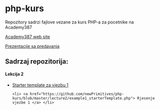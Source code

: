 # php-kurs
Repozitory sadrzi fajlove vezane za kurs PHP-a za pocetnike na Academy387

<a href="http://www.academy387.com/program/php-kurs-za-pocetnike" target="_blank"> Academy387 web site </a>
 
<a href="http://www.slideshare.net/NerminSehic/" target="_blank"> Prezentacije sa predavanja </a>

<h2> Sadrzaj repozitorija: </h2>
<h4> Lekcija 2 </h4>

<ul> 
	<li> <a href="https://github.com/newPrimitives/php-kurs/blob/master/lecture2/example1_starterTemplate.php"> Starter template za vjezbu 1 </a> </li>

	<li> <a href="https://github.com/newPrimitives/php-kurs/blob/master/lecture2/example1_starterTemplate.php"> Rjesenje vjezbe 1 </a> </li>
</ul>
